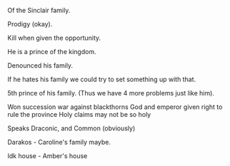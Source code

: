 Of the Sinclair family.

Prodigy (okay).

Kill when given the opportunity.

He is a prince of the kingdom.

Denounced his family. 

If he hates his family we could try to set something up with that.

5th prince of his family. (Thus we have 4 more problems just like him).

Won succession war against blackthorns
God and emperor given right to rule the province
Holy claims may not be so holy

Speaks Draconic, and Common (obviously)

Darakos - Caroline's family maybe.

Idk house - Amber's house

